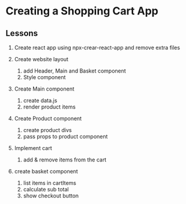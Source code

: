 # Creating a Shopping Cart App

## Lessons

1. Create react app using npx-crear-react-app and remove extra files

2. Create website layout
    1. add Header, Main and Basket component
    2. Style component

3. Create Main component
    1. create data.js
    2. render product items

4. Create Product component
    1. create product divs
    2. pass props to product component

5. Implement cart
    1. add & remove items from the cart

6. create basket component
    1. list items in cartItems
    2. calculate sub total
    3. show checkout button

